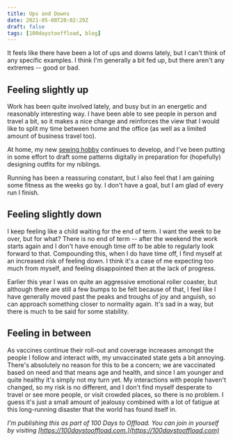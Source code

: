 ```yaml
---
title: Ups and Downs
date: 2021-05-08T20:02:29Z
draft: false
tags: [100daystooffload, blog]
---
```


It feels like there have been a lot of ups and downs lately, but I can't think of any specific examples. I think I'm generally a bit fed up, but there aren't any extremes -- good or bad.

## Feeling slightly up

Work has been quite involved lately, and busy but in an energetic and reasonably interesting way. I have been able to see people in person and travel a bit, so it makes a nice change and reinforces the view that I would like to split my time between home and the office (as well as a limited amount of business travel too).

At home, my new [sewing hobby](https://sewing.pestrickland.co.uk) continues to develop, and I've been putting in some effort to draft some patterns digitally in preparation for (hopefully) designing outfits for my niblings.

Running has been a reassuring constant, but I also feel that I am gaining some fitness as the weeks go by. I don't have a goal, but I am glad of every run I finish.

## Feeling slightly down

I keep feeling like a child waiting for the end of term. I want the week to be over, but for what? There is no end of term -- after the weekend the work starts again and I don't have enough time off to be able to regularly look forward to that. Compounding this, when I do have time off, I find myself at an increased risk of feeling down. I think it's a case of me expecting too much from myself, and feeling disappointed then at the lack of progress.

Earlier this year I was on quite an aggressive emotional roller coaster, but although there are still a few bumps to be felt because of that, I feel like I have generally moved past the peaks and troughs of joy and anguish, so can approach something closer to normality again. It's sad in a way, but there is much to be said for some stability.

## Feeling in between

As vaccines continue their roll-out and coverage increases amongst the people I follow and interact with, my unvaccinated state gets a bit annoying. There's absolutely no reason for this to be a concern; we are vaccinated based on need and that means age and health, and since I am younger and quite healthy it's simply not my turn yet. My interactions with people haven't changed, so my risk is no different, and I don't find myself desperate to travel or see more people, or visit crowded places, so there is no problem. I guess it's just a small amount of jealousy combined with a lot of fatigue at this long-running disaster that the world has found itself in.

_I'm publishing this as part of 100 Days to Offload. You can join in yourself by visiting [https://100daystooffload.com.](https://100daystooffload.com)_
